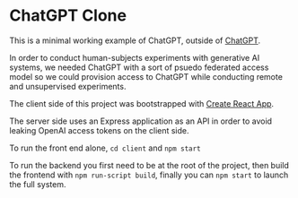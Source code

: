 # ChatGPT Clone

This is a minimal working example of ChatGPT, outside of [ChatGPT](https://chat.openai.com/).

In order to conduct human-subjects experiments with generative AI systems, we needed ChatGPT with a sort of psuedo federated access model so we could provision access to ChatGPT while conducting remote and unsupervised experiments.

The client side of this project was bootstrapped with [Create React App](https://github.com/facebook/create-react-app).

The server side uses an Express application as an API in order to avoid leaking OpenAI access tokens on the client side.

To run the front end alone, `cd client` and `npm start`

To run the backend you first need to be at the root of the project, then build the frontend with `npm run-script build`, finally you can `npm start` to launch the full system.
